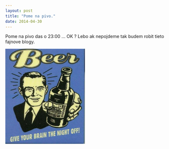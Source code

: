 ```yaml
---
layout: post
title: "Pome na pivo."
date: 2014-04-30
---
```


Pome na pivo das o 23:00 ... OK ? Lebo ak nepojdeme tak budem robit tieto fajnove blogy.

<img src="/downloads/beer.jpg" alt="pivo" height="300" width="250">